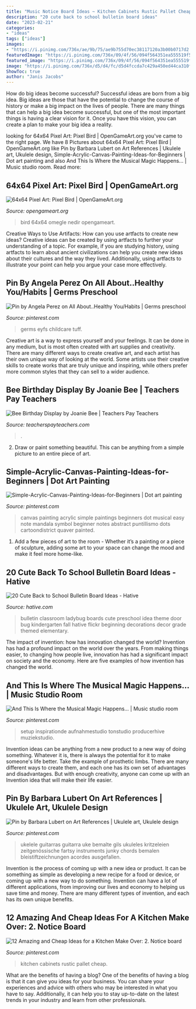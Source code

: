 ```yaml
---
title: "Music Notice Board Ideas ~ Kitchen Cabinets Rustic Pallet Cheap"
description: "20 cute back to school bulletin board ideas"
date: "2023-02-21"
categories:
- "ideas"
tags: ["ideas"]
images:
- "https://i.pinimg.com/736x/ae/9b/75/ae9b755d70ec38117120a3b00b0717d2.jpg"
featuredImage: "https://i.pinimg.com/736x/09/4f/56/094f564351ea555519f55110677d4bf5.jpg"
featured_image: "https://i.pinimg.com/736x/09/4f/56/094f564351ea555519f55110677d4bf5.jpg"
image: "https://i.pinimg.com/736x/d5/d4/fc/d5d4fccda7c429a450ed44ca310f9294.jpg"
ShowToc: true
author: "Janis Jacobs"
---
```



How do big ideas become successful?
Successful ideas are born from a big idea. Big ideas are those that have the potential to change the course of history or make a big impact on the lives of people. There are many things that can help a big idea become successful, but one of the most important things is having a clear vision for it. Once you have this vision, you can create a plan to make your big idea a reality.

	

		
looking for 64x64 Pixel Art: Pixel Bird | OpenGameArt.org you've came to the right page. We have 8 Pictures about 64x64 Pixel Art: Pixel Bird | OpenGameArt.org like Pin by Barbara Lubert on Art References | Ukulele art, Ukulele design, Simple-Acrylic-Canvas-Painting-Ideas-for-Beginners | Dot art painting and also And This Is Where the Musical Magic Happens… | Music studio room. Read more:
		
    
## 64x64 Pixel Art: Pixel Bird | OpenGameArt.org

<img loading=lazy src="https://opengameart.org/sites/default/files/Pixel_Bird_png_0.png" onerror="this.onerror=null;this.src='https://tse3.mm.bing.net/th?id=OIP.gtTFi6ZKNFiA3lvusre2owHaHc&amp;pid=15.1';" alt="64x64 Pixel Art: Pixel Bird | OpenGameArt.org">

_Source: opengameart.org_

>bird 64x64 omegle nedir opengameart. 

	

Creative Ways to Use Artifacts: How can you use artfacts to create new ideas?
Creative ideas can be created by using artfacts to further your understanding of a topic. For example, if you are studying history, using artfacts to learn about ancient civilizations can help you create new ideas about their cultures and the way they lived. Additionally, using artfacts to illustrate your point can help you argue your case more effectively.

    
## Pin By Angela Perez On All About..Healthy You/Habits | Germs Preschool

<img loading=lazy src="https://i.pinimg.com/736x/ae/9b/75/ae9b755d70ec38117120a3b00b0717d2.jpg" onerror="this.onerror=null;this.src='https://tse2.mm.bing.net/th?id=OIP.LJXVRJu6WBhllT9nCcfBggHaNL&amp;pid=15.1';" alt="Pin by Angela Perez on All About..Healthy You/Habits | Germs preschool">

_Source: pinterest.com_

>germs eyfs childcare tuff. 

	

Creative art is a way to express yourself and your feelings. It can be done in any medium, but is most often created with art supplies and creativity. There are many different ways to create creative art, and each artist has their own unique way of looking at the world. Some artists use their creative skills to create works that are truly unique and inspiring, while others prefer more common styles that they can sell to a wider audience.

    
## Bee Birthday Display By Joanie Bee | Teachers Pay Teachers

<img loading=lazy src="https://ecdn.teacherspayteachers.com/thumbitem/Bee-Birthday-Display-4461398-1589578724/original-4461398-3.jpg" onerror="this.onerror=null;this.src='https://tse3.mm.bing.net/th?id=OIP.7M1voPVcqUTg3QW1vvKAHAAAAA&amp;pid=15.1';" alt="Bee Birthday Display by Joanie Bee | Teachers Pay Teachers">

_Source: teacherspayteachers.com_

>. 

	

2. Draw or paint something beautiful. This can be anything from a simple picture to an entire piece of art.

    
## Simple-Acrylic-Canvas-Painting-Ideas-for-Beginners | Dot Art Painting

<img loading=lazy src="https://i.pinimg.com/736x/d5/d4/fc/d5d4fccda7c429a450ed44ca310f9294.jpg" onerror="this.onerror=null;this.src='https://tse1.mm.bing.net/th?id=OIP.fXcX0kVbilxeK3o5I0-kcAHaJ4&amp;pid=15.1';" alt="Simple-Acrylic-Canvas-Painting-Ideas-for-Beginners | Dot art painting">

_Source: pinterest.com_

>canvas painting acrylic simple paintings beginners dot musical easy note mandala symbol beginner notes abstract puntillismo dots cartoondistrict quaver painted. 

	

1. Add a few pieces of art to the room - Whether it’s a painting or a piece of sculpture, adding some art to your space can change the mood and make it feel more home-like.

    
## 20 Cute Back To School Bulletin Board Ideas - Hative

<img loading=lazy src="https://hative.com/wp-content/uploads/2014/06/back-to-school-ideas/11-bug-back-to-school-board-idea.jpg" onerror="this.onerror=null;this.src='https://tse4.mm.bing.net/th?id=OIP.7QLlcNUfBRZeVfjRTtpF4gHaEm&amp;pid=15.1';" alt="20 Cute Back to School Bulletin Board Ideas - Hative">

_Source: hative.com_

>bulletin classroom ladybug boards cute preschool idea theme door bug kindergarten fall hative flickr beginning decorations decor grade themed elementary. 

	

The impact of invention: how has innovation changed the world?
Invention has had a profound impact on the world over the years. From making things easier, to changing how people live, innovation has had a significant impact on society and the economy. Here are five examples of how invention has changed the world.

    
## And This Is Where The Musical Magic Happens… | Music Studio Room

<img loading=lazy src="https://i.pinimg.com/736x/09/4f/56/094f564351ea555519f55110677d4bf5.jpg" onerror="this.onerror=null;this.src='https://tse2.mm.bing.net/th?id=OIP.aEf4jHyZqg5i0wyV4pyu5QHaLH&amp;pid=15.1';" alt="And This Is Where the Musical Magic Happens… | Music studio room">

_Source: pinterest.com_

>setup inspirationde aufnahmestudio tonstudio producerhive muziekstudio. 

	

Invention ideas can be anything from a new product to a new way of doing something. Whatever it is, there is always the potential for it to make someone's life better. Take the example of prosthetic limbs. There are many different ways to create them, and each one has its own set of advantages and disadvantages. But with enough creativity, anyone can come up with an Invention idea that will make their life easier.

    
## Pin By Barbara Lubert On Art References | Ukulele Art, Ukulele Design

<img loading=lazy src="https://i.pinimg.com/736x/44/f8/81/44f881a72b9e2b4edba9d84196b54f3c.jpg" onerror="this.onerror=null;this.src='https://tse4.mm.bing.net/th?id=OIP.rqP2MBTmQ1fMpFySlF947gHaJ3&amp;pid=15.1';" alt="Pin by Barbara Lubert on Art References | Ukulele art, Ukulele design">

_Source: pinterest.com_

>ukelele guitarras guitarra uke bemalte gils ukuleles kritzeleien zeitgenössische fartsy instruments junky chords bemalen bleistiftzeichnungen acordes ausgefallen. 

	

Invention is the process of coming up with a new idea or product. It can be something as simple as developing a new recipe for a food or device, or coming up with a new way to do something. Invention can have a lot of different applications, from improving our lives and economy to helping us save time and money. There are many different types of invention, and each has its own unique benefits.

    
## 12 Amazing And Cheap Ideas For A Kitchen Make Over: 2. Notice Board

<img loading=lazy src="https://i.pinimg.com/736x/35/2d/77/352d77ba4c018b8c77eb4c5785ff63b2.jpg" onerror="this.onerror=null;this.src='https://tse3.mm.bing.net/th?id=OIP.hbMET0DSjzLlpKdkTGnmigHaMV&amp;pid=15.1';" alt="12 Amazing and Cheap Ideas for a Kitchen Make Over: 2. Notice board">

_Source: pinterest.com_

>kitchen cabinets rustic pallet cheap. 

	

What are the benefits of having a blog?
One of the benefits of having a blog is that it can give you ideas for your business. You can share your experiences and advice with others who may be interested in what you have to say. Additionally, it can help you to stay up-to-date on the latest trends in your industry and learn from other professionals.

